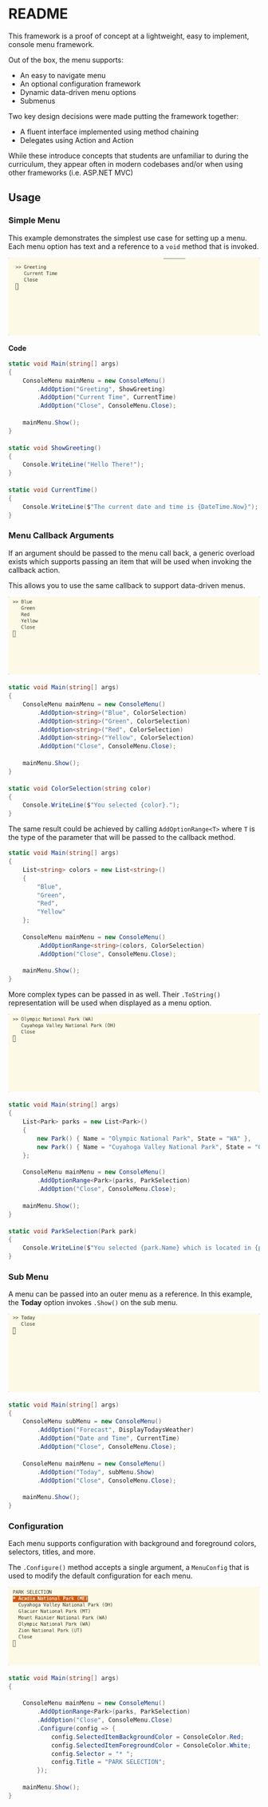 # README

This framework is a proof of concept at a lightweight, easy to implement, console menu framework. 

Out of the box, the menu supports:

* An easy to navigate menu
* An optional configuration framework
* Dynamic data-driven menu options
* Submenus


Two key design decisions were made putting the framework together:
* A fluent interface implemented using method chaining
* Delegates using Action and Action<T>

While these introduce concepts that students are unfamiliar to during the curriculum, they appear often in modern codebases and/or when using other frameworks (i.e. ASP.NET MVC)

## Usage

### Simple Menu

This example demonstrates the simplest use case for setting up a menu. Each menu option has text and a reference to a `void` method that is invoked.

![Basic Usage Example](gifs/menu-basic.gif)

**Code**

```csharp
static void Main(string[] args)
{    
    ConsoleMenu mainMenu = new ConsoleMenu()
        .AddOption("Greeting", ShowGreeting)
        .AddOption("Current Time", CurrentTime)
        .AddOption("Close", ConsoleMenu.Close);
    
    mainMenu.Show();
}

static void ShowGreeting()
{
    Console.WriteLine("Hello There!");
}

static void CurrentTime()
{
    Console.WriteLine($"The current date and time is {DateTime.Now}");
}
```

### Menu Callback Arguments

If an argument should be passed to the menu call back, a generic overload exists which supports passing an item that will be used when invoking the callback action.

This allows you to use the same callback to support data-driven menus.

![Menu Args Example](gifs/menu-args.gif)

```csharp
static void Main(string[] args)
{    
    ConsoleMenu mainMenu = new ConsoleMenu()
        .AddOption<string>("Blue", ColorSelection)
        .AddOption<string>("Green", ColorSelection)
        .AddOption<string>("Red", ColorSelection)
        .AddOption<string>("Yellow", ColorSelection)        
        .AddOption("Close", ConsoleMenu.Close);
        
    mainMenu.Show();
}

static void ColorSelection(string color)
{
    Console.WriteLine($"You selected {color}.");
}
```

The same result could be achieved by calling `AddOptionRange<T>` where `T` is the type of the parameter that will be passed to the callback method.

```csharp
static void Main(string[] args)
{
    List<string> colors = new List<string>()
    {
        "Blue",
        "Green",
        "Red",
        "Yellow"
    };

    ConsoleMenu mainMenu = new ConsoleMenu()
        .AddOptionRange<string>(colors, ColorSelection)
        .AddOption("Close", ConsoleMenu.Close);

    mainMenu.Show();
}
```

More complex types can be passed in as well. Their `.ToString()` representation will be used when displayed as a menu option.

![Menu Arguments with Complex Types](gifs/menu-args-complex.gif)

```csharp
static void Main(string[] args)
{
    List<Park> parks = new List<Park>()
    {
        new Park() { Name = "Olympic National Park", State = "WA" },
        new Park() { Name = "Cuyahoga Valley National Park", State = "OH" }
    };

    ConsoleMenu mainMenu = new ConsoleMenu()
        .AddOptionRange<Park>(parks, ParkSelection)
        .AddOption("Close", ConsoleMenu.Close);

    mainMenu.Show();    
}

static void ParkSelection(Park park)
{
    Console.WriteLine($"You selected {park.Name} which is located in {park.State}.");
}
```

### Sub Menu

A menu can be passed into an outer menu as a reference. In this example, the **Today** option invokes `.Show()` on the sub menu.

![Sub Menu Usage Example](gifs/menu-submenu.gif)

```csharp
static void Main(string[] args)
{    
    ConsoleMenu subMenu = new ConsoleMenu()
        .AddOption("Forecast", DisplayTodaysWeather)
        .AddOption("Date and Time", CurrentTime)
        .AddOption("Close", ConsoleMenu.Close);

    ConsoleMenu mainMenu = new ConsoleMenu()
        .AddOption("Today", subMenu.Show)
        .AddOption("Close", ConsoleMenu.Close);

    mainMenu.Show();
}
```

### Configuration

Each menu supports configuration with background and foreground colors, selectors, titles, and more.

The `.Configure()` method accepts a single argument, a `MenuConfig` that is used to modify the default configuration for each menu.

![Menu Configuration](gifs/menu-configuration.gif)


```csharp
static void Main(string[] args)
{
    
    ConsoleMenu mainMenu = new ConsoleMenu()
        .AddOptionRange<Park>(parks, ParkSelection)
        .AddOption("Close", ConsoleMenu.Close)
        .Configure(config => { 
            config.SelectedItemBackgroundColor = ConsoleColor.Red;
            config.SelectedItemForegroundColor = ConsoleColor.White;
            config.Selector = "* ";
            config.Title = "PARK SELECTION";
        });

    mainMenu.Show();
}
```

